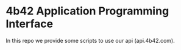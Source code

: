# 4b42 Application Programming Interface

In this repo we provide some scripts to use our api (api.4b42.com).
